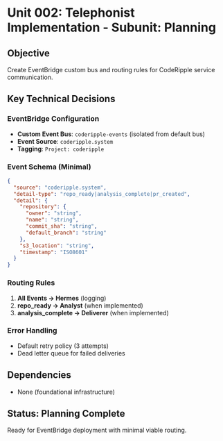# Unit 002: Telephonist Implementation - Subunit: Planning

## Objective
Create EventBridge custom bus and routing rules for CodeRipple service communication.

## Key Technical Decisions

### EventBridge Configuration
- **Custom Event Bus**: `coderipple-events` (isolated from default bus)
- **Event Source**: `coderipple.system`
- **Tagging**: `Project: coderipple`

### Event Schema (Minimal)
```json
{
  "source": "coderipple.system",
  "detail-type": "repo_ready|analysis_complete|pr_created",
  "detail": {
    "repository": {
      "owner": "string",
      "name": "string", 
      "commit_sha": "string",
      "default_branch": "string"
    },
    "s3_location": "string",
    "timestamp": "ISO8601"
  }
}
```

### Routing Rules
1. **All Events → Hermes** (logging)
2. **repo_ready → Analyst** (when implemented)
3. **analysis_complete → Deliverer** (when implemented)

### Error Handling
- Default retry policy (3 attempts)
- Dead letter queue for failed deliveries

## Dependencies
- None (foundational infrastructure)

## Status: Planning Complete
Ready for EventBridge deployment with minimal viable routing.

